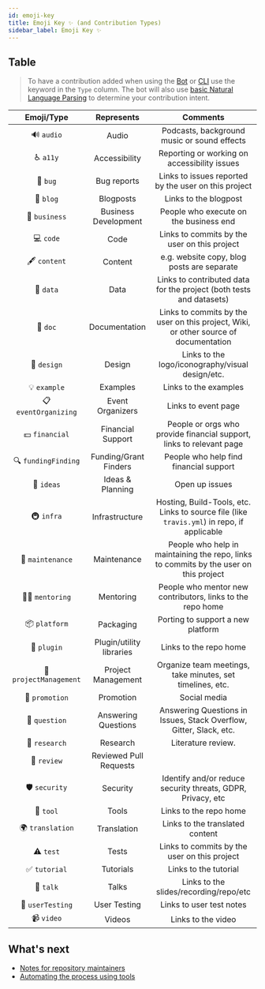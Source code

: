 ```yaml
---
id: emoji-key
title: Emoji Key ✨ (and Contribution Types)
sidebar_label: Emoji Key ✨
---
```


## Table

> To have a contribution added when using the [Bot](bot/overview) or [CLI](cli/overview) use the keyword in the `Type` column. The bot will also use [basic Natural Language Parsing](https://github.com/all-contributors/app/blob/main/lib/parse-comment.js) to determine your contribution intent.

| Emoji/Type | Represents | Comments |
|:---:|:---:|:---:|
| 🔊 `audio` | Audio | Podcasts, background music or sound effects |
| ♿️ `a11y` | Accessibility | Reporting or working on accessibility issues |
| 🐛 `bug` | Bug reports | Links to issues reported by the user on this project |
| 📝 `blog` | Blogposts | Links to the blogpost |
| 💼 `business` | Business Development | People who execute on the business end |
| 💻 `code` | Code | Links to commits by the user on this project |
| 🖋 `content` | Content | e.g. website copy, blog posts are separate |
| 🔣 `data` | Data | Links to contributed data for the project (both tests and datasets) |
| 📖 `doc` | Documentation | Links to commits by the user on this project, Wiki, or other source of documentation |
| 🎨 `design` | Design | Links to the logo/iconography/visual design/etc. |
| 💡 `example` | Examples | Links to the examples |
| 📋 `eventOrganizing` | Event Organizers | Links to event page |
| 💵 `financial` | Financial Support | People or orgs who provide financial support, links to relevant page |
| 🔍 `fundingFinding` | Funding/Grant Finders | People who help find financial support |
| 🤔 `ideas` | Ideas & Planning | Open up issues |
| 🚇 `infra` | Infrastructure | Hosting, Build-Tools, etc. Links to source file (like `travis.yml`) in repo, if applicable |
| 🚧 `maintenance` | Maintenance | People who help in maintaining the repo, links to commits by the user on this project |
| 🧑‍🏫 `mentoring` | Mentoring | People who mentor new contributors, links to the repo home |
| 📦 `platform` | Packaging | Porting to support a new platform |
| 🔌 `plugin` | Plugin/utility libraries | Links to the repo home |
| 📆 `projectManagement` | Project Management | Organize team meetings, take minutes, set timelines, etc. |
| 📣 `promotion` | Promotion | Social media |
| 💬 `question` | Answering Questions | Answering Questions in Issues, Stack Overflow, Gitter, Slack, etc. |
| 🔬 `research` | Research | Literature review. |
| 👀 `review` | Reviewed Pull Requests |  |
| 🛡️ `security` | Security | Identify and/or reduce security threats, GDPR, Privacy, etc |
| 🔧 `tool` | Tools | Links to the repo home |
| 🌍 `translation` | Translation | Links to the translated content |
| ⚠️ `test` | Tests | Links to commits by the user on this project |
| ✅ `tutorial` | Tutorials | Links to the tutorial |
| 📢 `talk` | Talks | Links to the slides/recording/repo/etc |
| 📓 `userTesting` | User Testing | Links to user test notes |
| 📹 `video` | Videos | Links to the video |

## What's next

- [Notes for repository maintainers](repository-maintainers)
- [Automating the process using tools](tooling)

